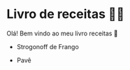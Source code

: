 #  Livro de receitas :man_cook:

Olá! Bem vindo ao meu livro receitas :wave:

- Strogonoff de Frango

- Pavê